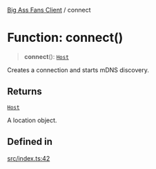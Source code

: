 [Big Ass Fans Client](../README.md) / connect

# Function: connect()

> **connect**(): [`Host`](../classes/Host.md)

Creates a connection and starts mDNS discovery.

## Returns

[`Host`](../classes/Host.md)

A location object.

## Defined in

[src/index.ts:42](https://github.com/mkellsy/baf-client/blob/b1857d963b07500d6d708a4c8106cad07d63cfc0/src/index.ts#L42)

